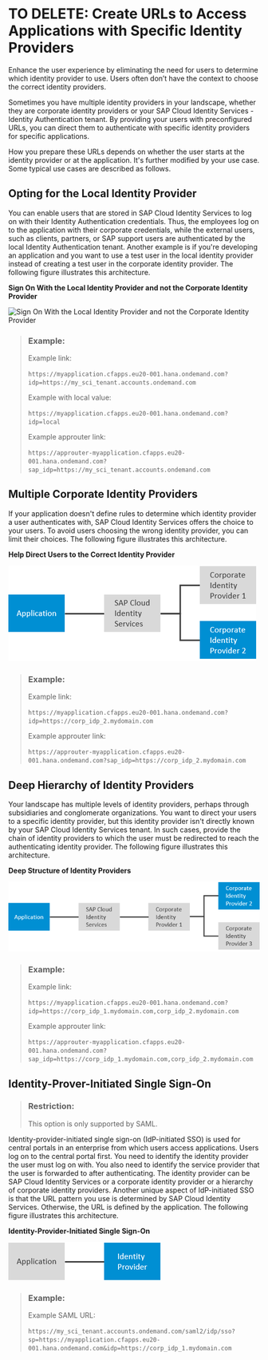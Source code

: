 <!-- loiocb776a3c45334ccbbbf91ed56369a5f3 -->

# TO DELETE: Create URLs to Access Applications with Specific Identity Providers

Enhance the user experience by eliminating the need for users to determine which identity provider to use. Users often don’t have the context to choose the correct identity providers.

Sometimes you have multiple identity providers in your landscape, whether they are corporate identity providers or your SAP Cloud Identity Services - Identity Authentication tenant. By providing your users with preconfigured URLs, you can direct them to authenticate with specific identity providers for specific applications.

How you prepare these URLs depends on whether the user starts at the identity provider or at the application. It's further modified by your use case. Some typical use cases are described as follows.



<a name="loiocb776a3c45334ccbbbf91ed56369a5f3__section_vyl_lz2_3gc"/>

## Opting for the Local Identity Provider

You can enable users that are stored in SAP Cloud Identity Services to log on with their Identity Authentication credentials. Thus, the employees log on to the application with their corporate credentials, while the external users, such as clients, partners, or SAP support users are authenticated by the local Identity Authentication tenant. Another example is if you're developing an application and you want to use a test user in the local identity provider instead of creating a test user in the corporate identity provider. The following figure illustrates this architecture.

  
  
**Sign On With the Local Identity Provider and not the Corporate Identity Provider**

![](images/Local_Sign_On_52ae59d.png "Sign On With the Local Identity Provider and not the Corporate Identity
					Provider")

> ### Example:  
> Example link:
> 
> `https://myapplication.cfapps.eu20-001.hana.ondemand.com?idp=https://my_sci_tenant.accounts.ondemand.com`
> 
> Example with local value:
> 
> `https://myapplication.cfapps.eu20-001.hana.ondemand.com?idp=local`
> 
> Example approuter link:
> 
> `https://approuter-myapplication.cfapps.eu20-001.hana.ondemand.com?sap_idp=https://my_sci_tenant.accounts.ondemand.com`



<a name="loiocb776a3c45334ccbbbf91ed56369a5f3__section_yvr_r1f_3gc"/>

## Multiple Corporate Identity Providers

If your application doesn't define rules to determine which identity provider a user authenticates with, SAP Cloud Identity Services offers the choice to your users. To avoid users choosing the wrong identity provider, you can limit their choices. The following figure illustrates this architecture.

  
  
**Help Direct Users to the Correct Identity Provider**

![](images/Multiple_Identity_Providers_2d59bbc.png "Help Direct Users to the Correct Identity Provider")

> ### Example:  
> Example link:
> 
> `https://myapplication.cfapps.eu20-001.hana.ondemand.com?idp=https://corp_idp_2.mydomain.com`
> 
> Example approuter link:
> 
> `https://approuter-myapplication.cfapps.eu20-001.hana.ondemand.com?sap_idp=https://corp_idp_2.mydomain.com`



<a name="loiocb776a3c45334ccbbbf91ed56369a5f3__section_hhy_qcf_3gc"/>

## Deep Hierarchy of Identity Providers

Your landscape has multiple levels of identity providers, perhaps through subsidiaries and conglomerate organizations. You want to direct your users to a specific identity provider, but this identity provider isn't directly known by your SAP Cloud Identity Services tenant. In such cases, provide the chain of identity providers to which the user must be redirected to reach the authenticating identity provider. The following figure illustrates this architecture.

  
  
**Deep Structure of Identity Providers**

![](images/Deep_Structure_of_Identity_Providers_a66a68c.png "Deep Structure of Identity Providers")

> ### Example:  
> Example link:
> 
> `https://myapplication.cfapps.eu20-001.hana.ondemand.com?idp=https://corp_idp_1.mydomain.com,corp_idp_2.mydomain.com`
> 
> Example approuter link:
> 
> `https://approuter-myapplication.cfapps.eu20-001.hana.ondemand.com?sap_idp=https://corp_idp_1.mydomain.com,corp_idp_2.mydomain.com`



<a name="loiocb776a3c45334ccbbbf91ed56369a5f3__section_pjv_qn2_3gc"/>

## Identity-Prover-Initiated Single Sign-On

> ### Restriction:  
> This option is only supported by SAML.

Identity-provider-initiated single sign-on \(IdP-initiated SSO\) is used for central portals in an enterprise from which users access applications. Users log on to the central portal first. You need to identify the identity provider the user must log on with. You also need to identify the service provider that the user is forwarded to after authenticating. The identity provider can be SAP Cloud Identity Services or a corporate identity provider or a hierarchy of corporate identity providers. Another unique aspect of IdP-initiated SSO is that the URL pattern you use is determined by SAP Cloud Identity Services. Otherwise, the URL is defined by the application. The following figure illustrates this architecture.

  
  
**Identity-Provider-Initiated Single Sign-On**

![](images/IdP-Initiated_SSO_7d739e6.png "Identity-Provider-Initiated Single Sign-On")

> ### Example:  
> Example SAML URL:
> 
> `https://my_sci_tenant.accounts.ondemand.com/saml2/idp/sso?sp=https://myapplication.cfapps.eu20-001.hana.ondemand.com&idp=https://corp_idp_1.mydomain.com`

